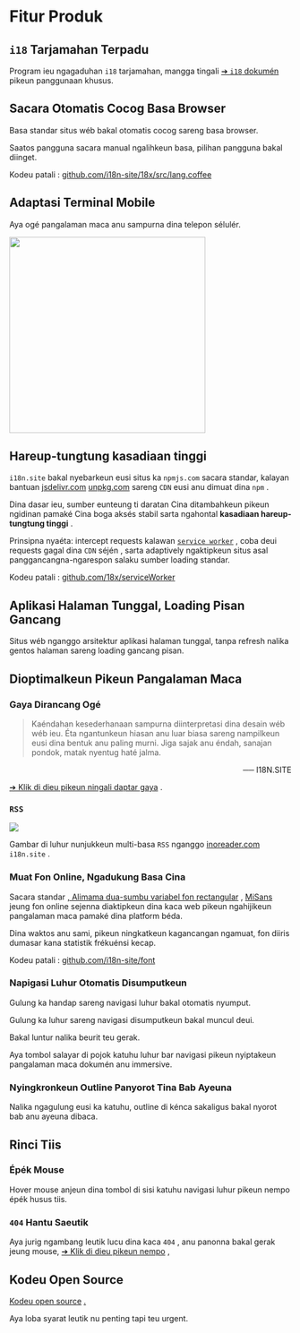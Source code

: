 # Fitur Produk

## `i18` Tarjamahan Terpadu

Program ieu ngagaduhan `i18` tarjamahan, mangga tingali [➔ `i18` dokumén](/i18) pikeun panggunaan khusus.

## Sacara Otomatis Cocog Basa Browser

Basa standar situs wéb bakal otomatis cocog sareng basa browser.

Saatos pangguna sacara manual ngalihkeun basa, pilihan pangguna bakal diinget.

Kodeu patali : [github.com/i18n-site/18x/src/lang.coffee](https://github.com/i18n-site/18x/blob/main/src/lang.coffee)

## Adaptasi Terminal Mobile

Aya ogé pangalaman maca anu sampurna dina telepon sélulér.

<img src="//p.3ti.site/1721379497.avif" width="350px">

## <a rel=id href="#ha" id="ha"></a> Hareup-tungtung kasadiaan tinggi

`i18n.site` bakal nyebarkeun eusi situs ka `npmjs.com` sacara standar, kalayan bantuan [jsdelivr.com](//jsdelivr.com) [unpkg.com](//unpkg.com) sareng `CDN` eusi anu dimuat dina `npm` .

Dina dasar ieu, sumber eunteung ti daratan Cina ditambahkeun pikeun ngidinan pamaké Cina boga aksés stabil sarta ngahontal **kasadiaan hareup-tungtung tinggi** .

Prinsipna nyaéta: intercept requests kalawan [`service worker`](https://developer.mozilla.org/docs/Web/API/Service_Worker_API) , coba deui requests gagal dina `CDN` séjén , sarta adaptively ngaktipkeun situs asal panggancangna-ngarespon salaku sumber loading standar.

Kodeu patali : [github.com/18x/serviceWorker](https://github.com/i18n-site/18x/tree/main/serviceWorker)

## Aplikasi Halaman Tunggal, Loading Pisan Gancang

Situs wéb nganggo arsitektur aplikasi halaman tunggal, tanpa refresh nalika gentos halaman sareng loading gancang pisan.

## Dioptimalkeun Pikeun Pangalaman Maca

### Gaya Dirancang Ogé

> Kaéndahan kesederhanaan sampurna diinterpretasi dina desain wéb wéb ieu.
> Éta ngantunkeun hiasan anu luar biasa sareng nampilkeun eusi dina bentuk anu paling murni.
> Jiga sajak anu éndah, sanajan pondok, matak nyentug haté jalma.

<p style="text-align:right">── I18N.SITE</p>

[➔ Klik di dieu pikeun ningali daptar gaya](/i18n.site/md/styl) .

### `RSS`

![](//p.3ti.site/1725541085.avif)

Gambar di luhur nunjukkeun multi-basa `RSS` nganggo [inoreader.com](//inoreader.com) `i18n.site` .

### Muat Fon Online, Ngadukung Basa Cina

Sacara standar [, Alimama dua-sumbu variabel fon rectangular](https://www.iconfont.cn/fonts/detail?cnid=pOvFIr086ADR) , [MiSans](https://hyperos.mi.com/font/zh/download/) jeung fon online sejenna diaktipkeun dina kaca web pikeun ngahijikeun pangalaman maca pamaké dina platform béda.

Dina waktos anu sami, pikeun ningkatkeun kagancangan ngamuat, fon diiris dumasar kana statistik frékuénsi kecap.

Kodeu patali : [github.com/i18n-site/font](https://github.com/i18n-site/font)

### Napigasi Luhur Otomatis Disumputkeun

Gulung ka handap sareng navigasi luhur bakal otomatis nyumput.

Gulung ka luhur sareng navigasi disumputkeun bakal muncul deui.

Bakal luntur nalika beurit teu gerak.

Aya tombol salayar di pojok katuhu luhur bar navigasi pikeun nyiptakeun pangalaman maca dokumén anu immersive.

### Nyingkronkeun Outline Panyorot Tina Bab Ayeuna

Nalika ngagulung eusi ka katuhu, outline di kénca sakaligus bakal nyorot bab anu ayeuna dibaca.

## Rinci Tiis

### Épék Mouse

Hover mouse anjeun dina tombol di sisi katuhu navigasi luhur pikeun nempo épék husus tiis.

### `404` Hantu Saeutik

Aya jurig ngambang leutik lucu dina kaca `404` , anu panonna bakal gerak jeung mouse, [➔ Klik di dieu pikeun nempo](/404) ,

## Kodeu Open Source

[Kodeu open source](/i18n.site/c/src) [.](//groups.google.com/u/2/g/i18n-site)

Aya loba syarat leutik nu penting tapi teu urgent.